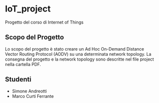 # IoT_project

Progetto del corso di Internet of Things

## Scopo del Progetto

Lo scopo del progetto è stato creare un Ad Hoc On-Demand Distance Vector Routing Protocol (AODV) su una determinata network topology. La consegna del progetto e la network topology sono descritte nel file project nella cartella PDF.

## Studenti
* Simone Andreotti
* Marco Curti Ferrante
